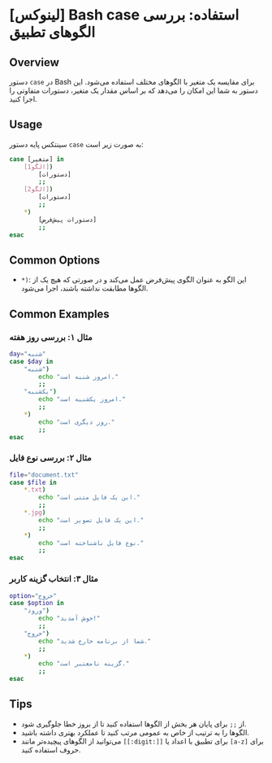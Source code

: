 # [لینوکس] Bash case استفاده: بررسی الگوهای تطبیق

## Overview
دستور `case` در Bash برای مقایسه یک متغیر با الگوهای مختلف استفاده می‌شود. این دستور به شما این امکان را می‌دهد که بر اساس مقدار یک متغیر، دستورات متفاوتی را اجرا کنید.

## Usage
سینتکس پایه دستور `case` به صورت زیر است:

```bash
case [متغیر] in
    [الگو1])
        [دستورات]
        ;;
    [الگو2])
        [دستورات]
        ;;
    *)
        [دستورات پیش‌فرض]
        ;;
esac
```

## Common Options
- `*)`: این الگو به عنوان الگوی پیش‌فرض عمل می‌کند و در صورتی که هیچ یک از الگوها مطابقت نداشته باشند، اجرا می‌شود.

## Common Examples

### مثال ۱: بررسی روز هفته
```bash
day="شنبه"
case $day in
    "شنبه")
        echo "امروز شنبه است."
        ;;
    "یکشنبه")
        echo "امروز یکشنبه است."
        ;;
    *)
        echo "روز دیگری است."
        ;;
esac
```

### مثال ۲: بررسی نوع فایل
```bash
file="document.txt"
case $file in
    *.txt)
        echo "این یک فایل متنی است."
        ;;
    *.jpg)
        echo "این یک فایل تصویر است."
        ;;
    *)
        echo "نوع فایل ناشناخته است."
        ;;
esac
```

### مثال ۳: انتخاب گزینه کاربر
```bash
option="خروج"
case $option in
    "ورود")
        echo "خوش آمدید!"
        ;;
    "خروج")
        echo "شما از برنامه خارج شدید."
        ;;
    *)
        echo "گزینه نامعتبر است."
        ;;
esac
```

## Tips
- از `;;` برای پایان هر بخش از الگوها استفاده کنید تا از بروز خطا جلوگیری شود.
- الگوها را به ترتیب از خاص به عمومی مرتب کنید تا عملکرد بهتری داشته باشید.
- می‌توانید از الگوهای پیچیده‌تر مانند `[[:digit:]]` برای تطبیق با اعداد یا `[a-z]` برای حروف استفاده کنید.